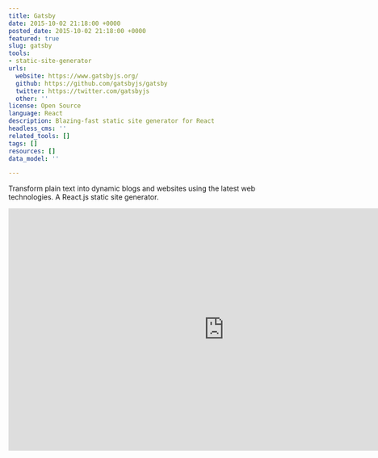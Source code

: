 ```yaml
---
title: Gatsby
date: 2015-10-02 21:18:00 +0000
posted_date: 2015-10-02 21:18:00 +0000
featured: true
slug: gatsby
tools:
- static-site-generator
urls:
  website: https://www.gatsbyjs.org/
  github: https://github.com/gatsbyjs/gatsby
  twitter: https://twitter.com/gatsbyjs
  other: ''
license: Open Source
language: React
description: Blazing-fast static site generator for React
headless_cms: ''
related_tools: []
tags: []
resources: []
data_model: ''

---
```

Transform plain text into dynamic blogs and websites using the latest web technologies. A React.js static site generator.

<div class="embed-container">
<iframe width="853" height="480" src="https://www.youtube-nocookie.com/embed/G4LVKJOOj7o?rel=0&amp;showinfo=0" frameborder="0" allowfullscreen></iframe>
</div>
